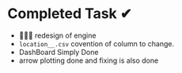 # Completed Task ✔

- 🧨🧨🧨 redesign of engine
- `location__.csv` covention of column to change.
- DashBoard Simply Done
- arrow plotting done and fixing is also done
